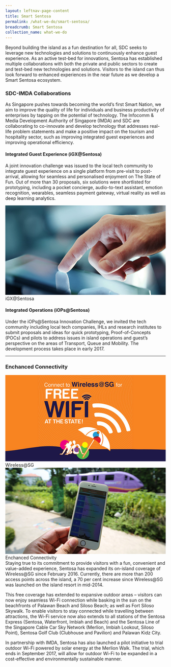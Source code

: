 ```yaml
---
layout: leftnav-page-content
title: Smart Sentosa
permalink: /what-we-do/smart-sentosa/
breadcrumb: Smart Sentosa
collection_name: what-we-do
---
```


Beyond building the island as a fun destination for all, SDC seeks to leverage new technologies and solutions to continuously enhance guest experience. As an active test-bed for innovations, Sentosa has established multiple collaborations with both the private and public sectors to create and test-bed new technologies and solutions. Visitors to the island can thus look forward to enhanced experiences in the near future as we develop a Smart Sentosa ecosystem.

### **SDC-IMDA Collaborations**
As Singapore pushes towards becoming the world’s first Smart Nation, we aim to improve the quality of life for individuals and business productivity of enterprises by tapping on the potential of technology. The Infocomm & Media Development Authority of Singapore (IMDA) and SDC are collaborating to co-innovate and develop technology that addresses real-life problem statements and make a positive impact on the tourism and hospitality sector, such as improving integrated guest experiences and improving operational efficiency.

#### **Integrated Guest Experience (iGX@Sentosa)**
<div class="row">
	<div class="col is-6">
		<p>
			A joint innovation challenge was issued to the local tech community to integrate guest experience on a single platform from pre-visit to post-arrival, allowing for seamless and personalised enjoyment on The State of Fun. Out of more than 30 proposals, six solutions were shortlisted for prototyping, including a pocket concierge, audio-to-text assistant, emotion recognition, wearables, seamless payment gateway, virtual reality as well as deep learning analytics.
		</p>
	</div>
	<div class="col is-6">
		<figure style="margin:0;">
			<img src="/images/what-we-do/smart-sentosa/igx.jpg" alt="iGX@Sentosa"/>
			<figcaption>iGX@Sentosa</figcaption>
		</figure>
	</div>
</div>

#### **Integrated Operations (iOPs@Sentosa)**

Under the iOPs@Sentosa Innovation Challenge, we invited the tech community including local tech companies, IHLs and research institutes to submit proposals and ideas for quick prototyping, Proof-of-Concepts (POCs) and pilots to address issues in island operations and guest’s perspective on the areas of Transport, Queue and Mobility. The development process takes place in early 2017.

---

### **Enchanced Connectivity**
<div class="row">
	<div class="col is-6">
		<figure style="margin:0;">
			<img src="/images/what-we-do/smart-sentosa/wireless-sg.jpg" alt="Image of Wireless@SG"/>	
			<figcaption>Wireless@SG</figcaption>
		</figure>
	</div>
	<div class="col is-6">
		<figure style="margin:0;">
			<img src="/images/what-we-do/smart-sentosa/enchanced-connectivity.jpg" alt="Image of Enchanced Connectivity"/>
			<figcaption>Enchanced Connectivity</figcaption>
		</figure>
	</div>
</div>
Staying true to its commitment to provide visitors with a fun, convenient and value-added experience, Sentosa has expanded its on-island coverage of Wireless@SG since February 2016. Currently, there are more than 200 access points across the island, a 70 per cent increase since Wireless@SG was launched on the island resort in mid-2014.

This free coverage has extended to expansive outdoor areas – visitors can now enjoy seamless Wi-Fi connection while basking in the sun on the beachfronts of Palawan Beach and Siloso Beach; as well as Fort Siloso Skywalk. To enable visitors to stay connected while travelling between attractions, the Wi-Fi service now also extends to all stations of the Sentosa Express (Sentosa, Waterfront, Imbiah and Beach) and the Sentosa Line of the Singapore Cable Car Sky Network (Merlion, Imbiah Lookout, Siloso Point), Sentosa Golf Club (Clubhouse and Pavilion) and Palawan Kidz City.

In partnership with IMDA, Sentosa has also launched a pilot initiative to trial outdoor Wi-Fi powered by solar energy at the Merlion Walk. The trial, which ends in September 2017, will allow for outdoor Wi-Fi to be expanded in a cost-effective and environmentally sustainable manner.
